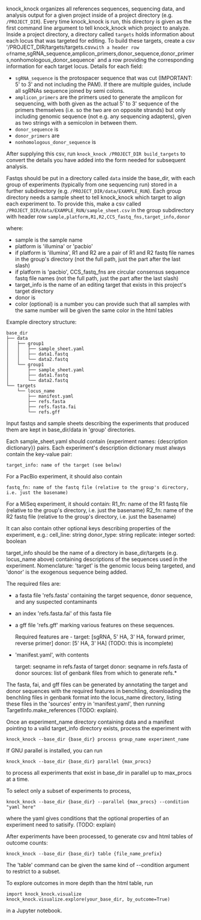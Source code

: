 knock_knock organizes all references sequences, sequencing data, and analysis output for a given project inside of a project directory (e.g. `/PROJECT_DIR`).
Every time knock_knock is run, this directory is given as the first command line argument to tell knock_knock which project to analyze.
Inside a project directory, a directory called `targets` holds information about each locus that was targeted for editing.
To build these targets, create a csv '/PROJECT_DIR/targets/targets.csv` with a header row of `name,sgRNA_sequence,amplicon_primers,donor_sequence,donor_primers,nonhomologous_donor_sequence` and a row providing the corresponding information for each target locus. 
 Details for each field:
- `sgRNA_sequence` is the protospacer sequence that was cut (IMPORTANT: 5' to 3' and not including the PAM). If there are multiple guides, include all sgRNAs sequence joined by semi colons.
- `amplicon_primers` are the primers used to generate the amplicon for sequencing, with both given as the actual 5' to 3' sequence of the primers themselves (i.e. so the two are on opposite strands) but only including genomic sequence (not e.g. any sequencing adapters), given as two strings with a semicolon in between them.
- `donor_sequence` is 
- `donor_primers` are 
- `nonhomologous_donor_sequence` is

After supplying this csv, run ```knock_knock /PROJECT_DIR build_targets``` to convert the details you have added into the form needed for subsequent analysis.

Fastqs should be put in a directory called `data` inside the base_dir, with each group of experiments (typically from one sequencing run) stored in a further subdirectory (e.g. `/PROJECT_DIR/data/EXAMPLE_RUN`).
Each group directory needs a sample sheet to tell knock_knock which target to align each experiment to.
To provide this, make a csv called `/PROJECT_DIR/data/EXAMPLE_RUN/sample_sheet.csv` in the group subdirectory with header row `sample,platform,R1,R2,CCS_fastq_fns,target_info,donor`

where:
- sample is the sample name
- platform is 'illumina' or 'pacbio'
- if platform is 'illumina', R1 and R2 are a pair of R1 and R2 fastq file names in the group's directory (not the full path, just the part after the last slash)
- if platform is 'pacbio', CCS_fastq_fns are circular consensus sequence fastq file names (not the full path, just the part after the last slash)
- target_info is the name of an editing target that exists in this project's target directory
- donor is 
- color (optional) is a number you can provide such that all samples with the same number will be given the same color in the html tables


Example directory structure:
```
base_dir
├── data
│   ├── group1
│   │   ├── sample_sheet.yaml
│   │   ├── data1.fastq
│   │   └── data2.fastq
│   └── group1
│       ├── sample_sheet.yaml
│       ├── data1.fastq
│       └── data2.fastq
└── targets
    └── locus_name
        ├── manifest.yaml
        ├── refs.fasta
        ├── refs.fasta.fai
        └── refs.gff
```
Input fastqs and sample sheets describing the experiments that produced them are kept in base_dir/data in 'group' directories.

Each sample_sheet.yaml should contain {experiment names: {description dictionary}} pairs.
Each experiment's description dictionary must always contain the key-value pair:

    target_info: name of the target (see below)

For a PacBio experiment, it should also contain

    fastq_fn: name of the fastq file (relative to the group's directory, i.e. just the basename)

For a MiSeq experiment, it should contain:
    R1_fn: name of the R1 fastq file (relative to the group's directory, i.e. just the basename)
    R2_fn: name of the R2 fastq file (relative to the group's directory, i.e. just the basename)
    
It can also contain other optional keys describing properties of the experiment, e.g.:
    cell_line: string
    donor_type: string
    replicate: integer
    sorted: boolean

target_info should be the name of a directory in base_dir/targets (e.g. locus_name above) containing descriptions of the sequences used in the experiment.
Nomenclature: 'target' is the genomic locus being targeted, and 'donor' is the exogenous sequence being added.

The required files are:

- a fasta file 'refs.fasta' containing the target sequence, donor sequence, and any suspected contaminants

- an index 'refs.fasta.fai' of this fasta file

- a gff file 'refs.gff' marking various features on these sequences.

    Required features are -
    target: [sgRNA, 5' HA, 3' HA, forward primer, reverse primer]
    donor: [5' HA, 3' HA] (TODO: this is incomplete)

- 'manifest.yaml', with contents

    target: seqname in refs.fasta of target
    donor: seqname in refs.fasta of donor
    sources: list of genbank files from which to generate refs.\*

The fasta, fai, and gff  files can be generated by annotating the target and donor sequences with the required features in benchling, downloading the benchling files in genbank format into the locus_name directory, listing these files in the 'sources' entry in 'manifest.yaml', then running TargetInfo.make_references (TODO: explain).

Once an experiment_name directory containing data and a manifest pointing to a valid target_info directory exists, process the experiment with 

    knock_knock --base_dir {base_dir} process group_name experiment_name

If GNU parallel is installed, you can run

    knock_knock --base_dir {base_dir} parallel {max_procs}

to process all experiments that exist in base_dir in parallel up to max_procs at a time.

To select only a subset of experiments to process, 

    knock_knock --base_dir {base_dir} --parallel {max_procs} --condition "yaml here"

where the yaml gives conditions that the optional properties of an experiment need to satisify. (TODO: explain)

After experiments have been processed, to generate csv and html tables of outcome counts:
    
    knock_knock --base_dir {base_dir} table {file_name_prefix}

The 'table' command can be given the same kind of --condition argument to restrict to a subset.

To explore outcomes in more depth than the html table, run

    import knock_knock.visualize
    knock_knock.visualize.explore(your_base_dir, by_outcome=True)

in a Jupyter notebook.
